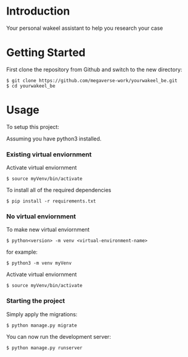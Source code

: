 # Introduction

Your personal wakeel assistant to help you research your case

# Getting Started

First clone the repository from Github and switch to the new directory:

    $ git clone https://github.com/megaverse-work/yourwakeel_be.git
    $ cd yourwakeel_be

# Usage

To setup this project:

Assuming you have python3 installed.

### Existing virtual enviornment

Activate virtual enviornment

    $ source myVenv/bin/activate

To install all of the required dependencies

    $ pip install -r requirements.txt

### No virtual enviornment

To make new virtual enviornment

    $ python<version> -m venv <virtual-environment-name>

for example:

    $ python3 -m venv myVenv

Activate virtual enviornment

    $ source myVenv/bin/activate

### Starting the project

Simply apply the migrations:

    $ python manage.py migrate

You can now run the development server:

    $ python manage.py runserver
